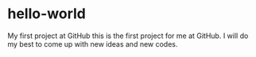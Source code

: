 # hello-world
My first project at GitHub
this is the first project for me at GitHub.
I will do my best to come up with new ideas and new codes.
